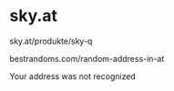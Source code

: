 # sky.at

sky.at/produkte/sky-q

bestrandoms.com/random-address-in-at

Your address was not recognized

